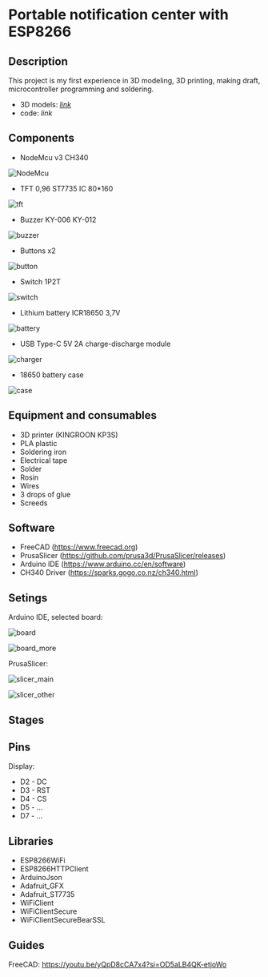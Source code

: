 # Portable notification center with ESP8266

## Description
This project is my first experience in 3D modeling, 3D printing, making draft, microcontroller programming and soldering.

- 3D models: [*link*](https://github.com/spacebagel/PortableNotificationCenter_ESP8266/tree/main/3D%20models)
- code: *link*

## Components
- NodeMcu v3 CH340

![NodeMcu](https://github.com/user-attachments/assets/a518ae98-04c3-412c-af66-ca832b69a79a)

- TFT 0,96 ST7735 IC 80*160

![tft](https://github.com/user-attachments/assets/f2653042-fcff-449f-a87f-c2415d406e3f)

- Buzzer KY-006 KY-012
 
![buzzer](https://github.com/user-attachments/assets/798ce2ee-16f0-4e82-aad6-f2f15dd99fee)

- Buttons x2

![button](https://github.com/user-attachments/assets/bd7959df-eb6c-4532-9665-42a2b992ae7b)

- Switch 1P2T

![switch](https://github.com/user-attachments/assets/9275a60a-c271-44ae-b088-2c091feca2a4)

- Lithium battery ICR18650 3,7V

![battery](https://github.com/user-attachments/assets/f993c509-e99c-40ca-8983-61a2c351906c)

- USB Type-C 5V 2A charge-discharge module
 
![charger](https://github.com/user-attachments/assets/56433555-d19b-489a-adc7-6d6defcabd63)

- 18650 battery case

![case](https://github.com/user-attachments/assets/54c35ac4-8c9c-4cfc-9419-1bc02254136f)


## Equipment and consumables
- 3D printer (KINGROON KP3S)
- PLA plastic
- Soldering iron
- Electrical tape
- Solder
- Rosin
- Wires
- 3 drops of glue
- Screeds

## Software
- FreeCAD (https://www.freecad.org)
- PrusaSlicer (https://github.com/prusa3d/PrusaSlicer/releases)
- Arduino IDE (https://www.arduino.cc/en/software)
- CH340 Driver (https://sparks.gogo.co.nz/ch340.html)

## Setings
Arduino IDE, selected board: 

![board](https://github.com/user-attachments/assets/f5383f68-e8d3-464f-8066-7276657e37e0)

![board_more](https://github.com/user-attachments/assets/b3e62740-8841-4b0f-960f-630f44730f5b)


PrusaSlicer: 

![slicer_main](https://github.com/user-attachments/assets/134c0e7f-3a00-4365-b619-8da64940caf3)

![slicer_other](https://github.com/user-attachments/assets/55342bc1-92a6-46e7-a91f-9da44a4564af)


## Stages 


## Pins
Display: 
- D2 - DC 
- D3 - RST
- D4 - CS
- D5 - ...
- D7 - ...

## Libraries
- ESP8266WiFi
- ESP8266HTTPClient
- ArduinoJson
- Adafruit_GFX
- Adafruit_ST7735
- WiFiClient
- WiFiClientSecure
- WiFiClientSecureBearSSL

## Guides

FreeCAD: https://youtu.be/yQpD8cCA7x4?si=OD5aLB4QK-etjoWo
